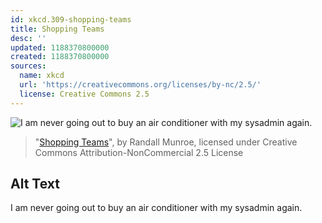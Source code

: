 ```yaml
---
id: xkcd.309-shopping-teams
title: Shopping Teams
desc: ''
updated: 1188370800000
created: 1188370800000
sources:
  name: xkcd
  url: 'https://creativecommons.org/licenses/by-nc/2.5/'
  license: Creative Commons 2.5
---
```

![I am never going out to buy an air conditioner with my sysadmin again.](https://imgs.xkcd.com/comics/shopping_teams.png)
> "[Shopping Teams](https://xkcd.com/309/)", by Randall Munroe, licensed under Creative Commons Attribution-NonCommercial 2.5 License

## Alt Text
I am never going out to buy an air conditioner with my sysadmin again.
